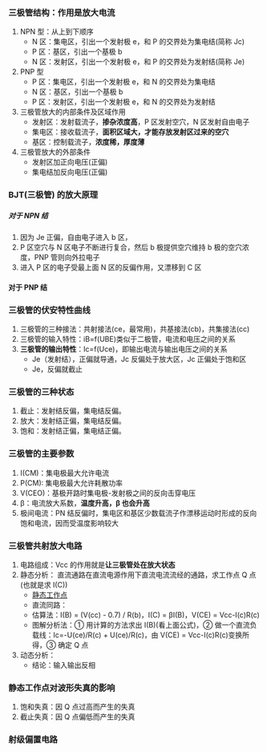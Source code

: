 ### 三极管结构：作用是放大电流

1. NPN 型：从上到下顺序
   - N 区：集电区，引出一个发射极 e，和 P 的交界处为集电结(简称 Jc)
   - P 区：基区，引出一个基极 b
   - N 区：发射区，引出一个发射极 e，和 P 的交界处为发射结(简称 Je)
2. PNP 型
   - P 区：集电区，引出一个发射极 e，和 N 的交界处为集电结
   - N 区：基区，引出一个基极 b
   - P 区：发射区，引出一个发射极 e，和 N 的交界处为发射结
3. 三极管放大的内部条件及区域作用
   - 发射区：发射载流子，**掺杂浓度高**，P 区发射空穴，N 区发射自由电子
   - 集电区：接收载流子，**面积区域大，才能存放发射区过来的空穴**
   - 基区：控制载流子，**浓度稀，厚度薄**
4. 三极管放大的外部条件
   - 发射区加正向电压(正偏)
   - 集电结加反向电压(正偏)

### BJT(三极管) 的放大原理

##### 对于 NPN 结

1. 因为 Je 正偏，自由电子进入 b 区，
2. P 区空穴与 N 区电子不断进行复合，然后 b 极提供空穴维持 b 极的空穴浓度，PNP 管则向外拉电子
3. 进入 P 区的电子受最上面 N 区的反偏作用，又漂移到 C 区

#### 对于 PNP 结

### 三极管的伏安特性曲线

1. 三极管的三种接法：共射接法(ce，最常用)，共基接法(cb)，共集接法(cc)
2. 三极管的输入特性：iB=f(UBE)类似于二极管，电流和电压之间的关系
3. **三极管的输出特性**：Ic=f(Uce)，即输出电流与输出电压之间的关系
   - Je（发射结），正偏就导通，Jc 反偏处于放大区，Jc 正偏处于饱和区
   - Je，反偏就截止

### 三极管的三种状态

1. 截止：发射结反偏，集电结反偏。
2. 放大：发射结正偏，集电结反偏。
3. 饱和：发射结正偏，集电结正偏。

### 三极管的主要参数

1. I(CM)：集电极最大允许电流
2. P(CM): 集电极最大允许耗散功率
3. V(CEO)：基极开路时集电极-发射极之间的反向击穿电压
4. β：电流放大系数，**温度升高，β 也会升高**
5. 极间电流：PN 结反偏时，集电区和基区少数载流子作漂移运动时形成的反向饱和电流，因而受温度影响较大

### 三极管共射放大电路

1. 电路组成：Vcc 的作用就是**让三极管处在放大状态**
2. 静态分析： 直流通路在直流电源作用下直流电流流经的通路，求工作点 Q 点(也就是求 I(C))
   - [静态工作点](http://www.kiaic.com/article/detail/2916.html)
   - 直流同路：
   - 估算法：I(B) = (V(cc) - 0.7) / R(b)，I(C) = βI(B)，V(CE) = Vcc-I(c)R(c)
   - 图解分析法：① 用计算的方法求出 I(B)(看上面公式)，② 做一个直流负载线：Ic=-U(ce)/R(c) + U(ce)/R(c)，由 V(CE) = Vcc-I(c)R(c)变换所得，③ 确定 Q 点
3. 动态分析：
   - 结论：输入输出反相

### 静态工作点对波形失真的影响

1. 饱和失真：因 Q 点过高而产生的失真
2. 截止失真：因 Q 点偏低而产生的失真

### 射级偏置电路
